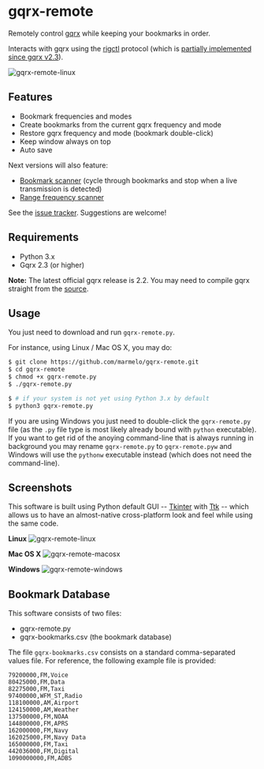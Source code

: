 gqrx-remote
===========

Remotely control [gqrx](http://gqrx.dk/) while keeping your bookmarks in order.

Interacts with gqrx using the 
[rigctl](http://sourceforge.net/apps/mediawiki/hamlib/index.php?title=Documentation) protocol (which is [partially implemented since gqrx v2.3](http://gqrx.dk/doc/remote-control)).

![gqrx-remote-linux](http://defying.me/dl/gqrx-remote/gqrx-remote-macosx.png)


Features
--

- Bookmark frequencies and modes
- Create bookmarks from the current gqrx frequency and mode
- Restore gqrx frequency and mode (bookmark double-click)
- Keep window always on top
- Auto save

Next versions will also feature:

- [Bookmark scanner](https://github.com/marmelo/gqrx-remote/issues/1) (cycle through bookmarks and stop when a live transmission is detected)
- [Range frequency scanner](https://github.com/marmelo/gqrx-remote/issues/2)

See the [issue tracker](https://github.com/marmelo/gqrx-remote/issues). Suggestions are welcome!


Requirements
---

- Python 3.x
- Gqrx 2.3 (or higher)

**Note:** The latest official gqrx release is 2.2. You may need to compile gqrx straight from the [source](https://github.com/csete/gqrx).


Usage
---

You just need to download and run ```gqrx-remote.py```.

For instance, using Linux / Mac OS X, you may do:

```bash
$ git clone https://github.com/marmelo/gqrx-remote.git
$ cd gqrx-remote
$ chmod +x gqrx-remote.py
$ ./gqrx-remote.py

$ # if your system is not yet using Python 3.x by default
$ python3 gqrx-remote.py
```

If you are using Windows you just need to double-click the ```gqrx-remote.py``` file (as the  ```.py``` file type is most likely already bound with ```python``` executable). If you want to get rid of the anoying command-line that is always running in background you may rename ```gqrx-remote.py``` to ```gqrx-remote.pyw``` and Windows will use the ```pythonw``` executable instead (which does not need the command-line).


Screenshots
---

This software is built using Python default GUI -- [Tkinter](https://docs.python.org/3/library/tkinter.html) with [Ttk](https://docs.python.org/3/library/tkinter.ttk.html) -- which allows us to have an almost-native cross-platform look and feel while using the same code.

**Linux**
![gqrx-remote-linux](http://defying.me/dl/gqrx-remote/gqrx-remote-linux.png)

**Mac OS X**
![gqrx-remote-macosx](http://defying.me/dl/gqrx-remote/gqrx-remote-macosx.png)

**Windows**
![gqrx-remote-windows](http://defying.me/dl/gqrx-remote/gqrx-remote-windows.png)


Bookmark Database
---

This software consists of two files:

- gqrx-remote.py
- gqrx-bookmarks.csv (the bookmark database)

The file ```gqrx-bookmarks.csv``` consists on a standard comma-separated values file. For reference, the following example file is provided:

```
79200000,FM,Voice
80425000,FM,Data
82275000,FM,Taxi
97400000,WFM_ST,Radio
118100000,AM,Airport
124150000,AM,Weather
137500000,FM,NOAA
144800000,FM,APRS
162000000,FM,Navy
162025000,FM,Navy Data
165000000,FM,Taxi
442036000,FM,Digital
1090000000,FM,ADBS
```
